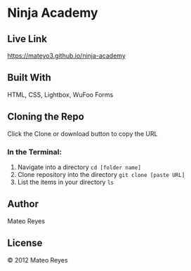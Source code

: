 # Ninja Academy

## Live Link
https://mateyo3.github.io/ninja-academy

## Built With
HTML, CSS, Lightbox, WuFoo Forms

## Cloning the Repo
Click the Clone or download button to copy the URL

### In the Terminal:

1. Navigate into a directory `cd [folder name]`
2. Clone repository into the directory `git clone [paste URL]`
3. List the items in your directory `ls`

## Author
Mateo Reyes

## License
© 2012 Mateo Reyes